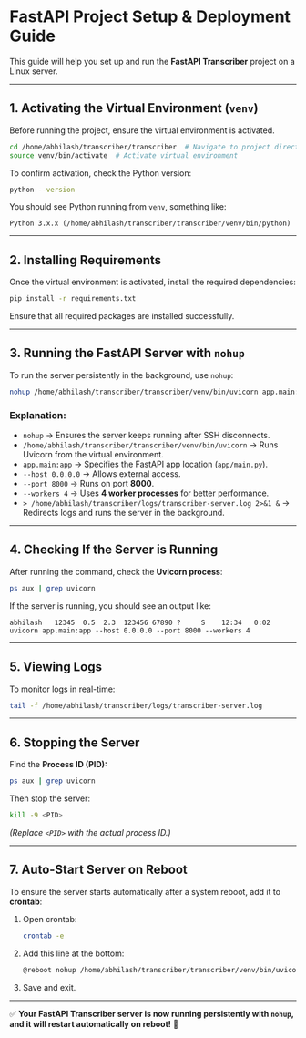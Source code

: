# **FastAPI Project Setup & Deployment Guide**

This guide will help you set up and run the **FastAPI Transcriber** project on a Linux server.

---

## **1. Activating the Virtual Environment (`venv`)**

Before running the project, ensure the virtual environment is activated.

```bash
cd /home/abhilash/transcriber/transcriber  # Navigate to project directory
source venv/bin/activate  # Activate virtual environment
```

To confirm activation, check the Python version:

```bash
python --version
```

You should see Python running from `venv`, something like:

```
Python 3.x.x (/home/abhilash/transcriber/transcriber/venv/bin/python)
```

---

## **2. Installing Requirements**

Once the virtual environment is activated, install the required dependencies:

```bash
pip install -r requirements.txt
```

Ensure that all required packages are installed successfully.

---

## **3. Running the FastAPI Server with `nohup`**

To run the server persistently in the background, use `nohup`:

```bash
nohup /home/abhilash/transcriber/transcriber/venv/bin/uvicorn app.main:app --host 0.0.0.0 --port 8000 --workers 4 > /home/abhilash/transcriber/logs/transcriber-server.log 2>&1 &
```

### **Explanation:**

- `nohup` → Ensures the server keeps running after SSH disconnects.
- `/home/abhilash/transcriber/transcriber/venv/bin/uvicorn` → Runs Uvicorn from the virtual environment.
- `app.main:app` → Specifies the FastAPI app location (`app/main.py`).
- `--host 0.0.0.0` → Allows external access.
- `--port 8000` → Runs on port **8000**.
- `--workers 4` → Uses **4 worker processes** for better performance.
- `> /home/abhilash/transcriber/logs/transcriber-server.log 2>&1 &` → Redirects logs and runs the server in the background.

---

## **4. Checking If the Server is Running**

After running the command, check the **Uvicorn process**:

```bash
ps aux | grep uvicorn
```

If the server is running, you should see an output like:

```
abhilash   12345  0.5  2.3  123456 67890 ?     S    12:34   0:02 uvicorn app.main:app --host 0.0.0.0 --port 8000 --workers 4
```

---

## **5. Viewing Logs**

To monitor logs in real-time:

```bash
tail -f /home/abhilash/transcriber/logs/transcriber-server.log
```

---

## **6. Stopping the Server**

Find the **Process ID (PID):**

```bash
ps aux | grep uvicorn
```

Then stop the server:

```bash
kill -9 <PID>
```

_(Replace `<PID>` with the actual process ID.)_

---

## **7. Auto-Start Server on Reboot**

To ensure the server starts automatically after a system reboot, add it to **crontab**:

1. Open crontab:
   ```bash
   crontab -e
   ```
2. Add this line at the bottom:
   ```bash
   @reboot nohup /home/abhilash/transcriber/transcriber/venv/bin/uvicorn app.main:app --host 0.0.0.0 --port 8000 --workers 4 > /home/abhilash/transcriber/logs/transcriber-server.log 2>&1 &
   ```
3. Save and exit.

---

✅ **Your FastAPI Transcriber server is now running persistently with `nohup`, and it will restart automatically on reboot!** 🚀
